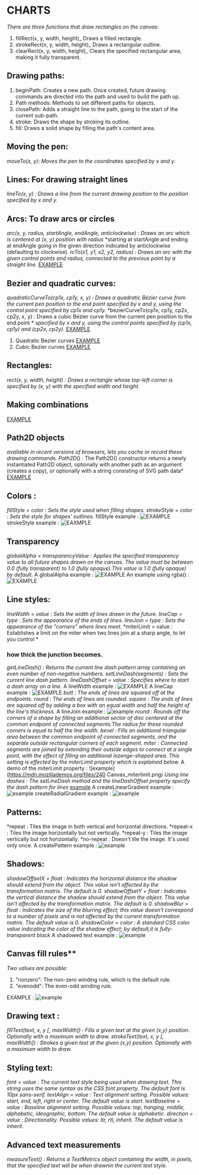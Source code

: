 # CHARTS

*There are three functions that draw rectangles on the canvas:*

1. fillRect(x, y, width, height)_ Draws a filled rectangle.
2. strokeRect(x, y, width, height)_ Draws a rectangular outline.
3. clearRect(x, y, width, height)_ Clears the specified rectangular area, making it fully transparent.

## Drawing paths:
     
1. beginPath: Creates a new path. Once created, future drawing commands are directed into the path and used to build the path up.
2. Path methods: Methods to set different paths for objects.
3. closePath: Adds a straight line to the path, going to the start of the current sub-path.
4. stroke: Draws the shape by stroking its outline.
5. fill: Draws a solid shape by filling the path's content area.
   
## Moving the pen:
  
*moveTo(x, y): Moves the pen to the coordinates specified by x and y.*  
  
## Lines: For drawing straight lines
   
*lineTo(x, y) : Draws a line from the current drawing position to the position specified by x and y.*

## Arcs: To draw arcs or circles

*arc(x, y, radius, startAngle, endAngle, anticlockwise) : Draws an arc which is centered at (x, y) position with radius*
*starting at startAngle and ending at endAngle going in the given direction indicated by anticlockwise (defaulting to clockwise).
*rcTo(x1, y1, x2, y2, radius) : Draws an arc with the given control points and radius, connected to the previous point by a straight line.*
[EXAMPLE](https://mdn.mozillademos.org/files/204/Canvas_arc.png)
    
## Bezier and quadratic curves: 

*quadraticCurveTo(cp1x, cp1y, x, y) : Draws a quadratic Bézier curve from the current pen position to the end point*
*specified by x and y, using the control point specified by cp1x and cp1y.*
*bezierCurveTo(cp1x, cp1y, cp2x, cp2y, x, y) : Draws a cubic Bézier curve from the current pen position to the end point *
*specified by x and y, using the control points specified by (cp1x, cp1y) and (cp2x, cp2y).*
[EXAMPLE](https://mdn.mozillademos.org/files/223/Canvas_curves.png)
1. Quadratic Bezier curves
[EXAMPLE](https://mdn.mozillademos.org/files/243/Canvas_quadratic.png)
2. Cubic Bezier curves
[EXAMPLE](https://mdn.mozillademos.org/files/207/Canvas_bezier.png)
  
## Rectangles:

*rect(x, y, width, height) : Draws a rectangle whose top-left corner is specified by (x, y) with the specified width and height.*
     
## Making combinations

[EXAMPLE](https://mdn.mozillademos.org/files/9849/combinations.png)
   
  
## Path2D objects

*available in recent versions of browsers, lets you cache or record these drawing commands.*
*Path2D*() : The Path2D() constructor returns a newly instantiated Path2D object, optionally with another path as an argument (creates a copy), or optionally with a string consisting of SVG path data*
[EXAMPLE](https://mdn.mozillademos.org/files/9851/path2d.png)
    
## Colors :
     
*fillStyle = color : Sets the style used when filling shapes.*
*strokeStyle = color : Sets the style for shapes' outlines.*
fillStyle example : ![EXAMPLE](https://mdn.mozillademos.org/files/5417/Canvas_fillstyle.png)
strokeStyle example : ![EAXMPLE](https://mdn.mozillademos.org/files/253/Canvas_strokestyle.png)
     
## Transparency

*globalAlpha = transparencyValue : Applies the specified transparency value to all future shapes drawn on the canvas.*
*The value must be between 0.0 (fully transparent) to 1.0 (fully opaque).This value is 1.0 (fully opaque) by default.*
A globalAlpha example : ![EXAMPLE](https://mdn.mozillademos.org/files/232/Canvas_globalalpha.png)
An example using rgba() : ![EXAMPLE](https://mdn.mozillademos.org/files/246/Canvas_rgba.png)
       
## Line styles:

*lineWidth = value : Sets the width of lines drawn in the future.*
*lineCap = type : Sets the appearance of the ends of lines.*
*lineJoin = type : Sets the appearance of the "corners" where lines meet.*
*miterLimit = value : Establishes a limit on the miter when two lines join at a sharp angle, to let you control *

### how thick the junction becomes.

*getLineDash() : Returns the current line dash pattern array containing an even number of non-negative numbers.*
*setLineDash(segments) : Sets the current line dash pattern.*
*lineDashOffset = value : Specifies where to start a dash array on a line.*
A lineWidth example : ![EXAMPLE](https://mdn.mozillademos.org/files/239/Canvas_linewidth.png)
A lineCap example : ![EXAMPLE](https://mdn.mozillademos.org/files/236/Canvas_linecap.png)
*butt : The ends of lines are squared off at the endpoints.*
*round : The ends of lines are rounded.*
*square : The ends of lines are squared off by adding a box with an equal width and half the height of the line's thickness.*
A lineJoin example : ![example](https://mdn.mozillademos.org/files/237/Canvas_linejoin.png)
*round : Rounds off the corners of a shape by filling an additional sector of disc centered at the common endpoint of*
*connected segments.The radius for these rounded corners is equal to half the line width.*
*bevel : Fills an additional triangular area between the common endpoint of connected segments, and the separate outside*
*rectangular corners of each segment.*
*miter : Connected segments are joined by extending their outside edges to connect at a single point, with the effect of*
*filling an additional lozenge-shaped area. This setting is effected by the miterLimit property which is explained below.*
A demo of the miterLimit property : ![example](https://mdn.mozillademos.org/files/240 Canvas_miterlimit.png)
*Using line dashes : The setLineDash method and the lineDashOffset property specify the dash pattern for lines*
[example](https://mdn.mozillademos.org/files/9853/marching-ants.png)
A createLinearGradient example : ![example](https://mdn.mozillademos.org/files/235/Canvas_lineargradient.png)
createRadialGradient example : ![example](https://mdn.mozillademos.org/files/244/Canvas_radialgradient.png)
       
## Patterns:

*repeat : Tiles the image in both vertical and horizontal directions.
*repeat-x : Tiles the image horizontally but not vertically.
*repeat-y : Tiles the image vertically but not horizontally.
*no-repeat : Doesn't tile the image. It's used only once.
A createPattern example : ![example](https://mdn.mozillademos.org/files/222/Canvas_createpattern.png)
         
## Shadows:

*shadowOffsetX = float : Indicates the horizontal distance the shadow should extend from the object.* 
*This value isn't affected by the transformation matrix. The default is 0.*
*shadowOffsetY = float : Indicates the vertical distance the shadow should extend from the object.*
*This value isn't affected by the transformation matrix. The default is 0.*
*shadowBlur = float : Indicates the size of the blurring effect; this value doesn't correspond to a number of pixels and is not affected by the current transformation matrix. The default value is 0.*
*shadowColor = color : A standard CSS color value indicating the color of the shadow effect; by default,it is fully-transparent black*
A shadowed text example : ![example](https://mdn.mozillademos.org/files/2505/shadowed-string.png)
     
## Canvas fill rules**

*Two values are possible:*

1. "nonzero": The non-zero winding rule, which is the default rule.
2. "evenodd": The even-odd winding rule.
           
EXAMPLE : ![example](https://mdn.mozillademos.org/files/9855/fill-rule.png)
         
## Drawing text : 
    
*fillText(text, x, y [, maxWidth]) : Fills a given text at the given (x,y) position. Optionally with a maximum width to draw.*
*strokeText(text, x, y [, maxWidth]) : Strokes a given text at the given (x,y) position. Optionally with a maximum width to draw.*
    
    
## Styling text:
*font = value : The current text style being used when drawing text. This string uses the same syntax as the CSS font property.*
*The default font is 10px sans-serif.*
*textAlign = value : Text alignment setting. Possible values: start, end, left, right or center. The default value is start.*
*textBaseline = value : Baseline alignment setting. Possible values: top, hanging, middle, alphabetic, ideographic, bottom.*
*The default value is alphabetic.*
*direction = value : Directionality. Possible values: ltr, rtl, inherit. The default value is inherit.*
  
  
## Advanced text measurements

*measureText() : Returns a TextMetrics object containing the width, in pixels, that the specified text will be when drawnin the current text style.*